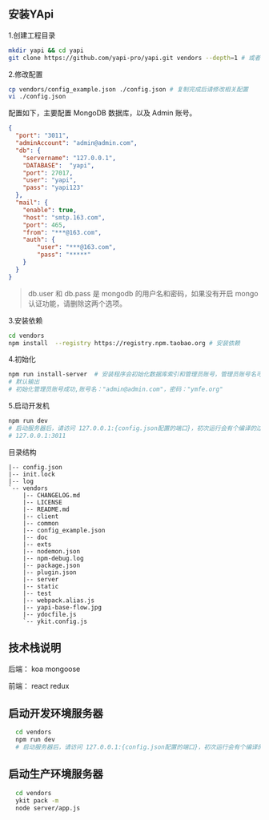 ## 安装YApi

1.创建工程目录

```bash
mkdir yapi && cd yapi
git clone https://github.com/yapi-pro/yapi.git vendors --depth=1 # 或者下载 zip 包解压到 vendors 目录
```

2.修改配置

```bash
cp vendors/config_example.json ./config.json # 复制完成后请修改相关配置
vi ./config.json
```

配置如下，主要配置 MongoDB 数据库，以及 Admin 账号。

```json
{
  "port": "3011",
  "adminAccount": "admin@admin.com",
  "db": {
    "servername": "127.0.0.1",
    "DATABASE":  "yapi",
    "port": 27017,
    "user": "yapi",
    "pass": "yapi123"
  },
  "mail": {
    "enable": true,
    "host": "smtp.163.com",
    "port": 465,
    "from": "***@163.com",
    "auth": {
        "user": "***@163.com",
        "pass": "*****"
    }
  }
}
```
> db.user 和 db.pass 是 mongodb 的用户名和密码，如果没有开启 mongo 认证功能，请删除这两个选项。

3.安装依赖

```bash
cd vendors
npm install  --registry https://registry.npm.taobao.org # 安装依赖
```

4.初始化

```bash
npm run install-server  # 安装程序会初始化数据库索引和管理员账号，管理员账号名可在 config.json 配置
# 默认输出
# 初始化管理员账号成功,账号名："admin@admin.com"，密码："ymfe.org"
```

5.启动开发机

```bash
npm run dev
# 启动服务器后，请访问 127.0.0.1:{config.json配置的端口}，初次运行会有个编译的过程，请耐心等候
# 127.0.0.1:3011
```

目录结构

```
|-- config.json
|-- init.lock
|-- log
`-- vendors
    |-- CHANGELOG.md
    |-- LICENSE
    |-- README.md
    |-- client
    |-- common
    |-- config_example.json
    |-- doc
    |-- exts
    |-- nodemon.json
    |-- npm-debug.log
    |-- package.json
    |-- plugin.json
    |-- server
    |-- static
    |-- test
    |-- webpack.alias.js
    |-- yapi-base-flow.jpg
    |-- ydocfile.js
    `-- ykit.config.js
```



## 技术栈说明

后端： koa mongoose

前端： react redux

## 启动开发环境服务器

```bash
  cd vendors
  npm run dev
  # 启动服务器后，请访问 127.0.0.1:{config.json配置的端口}，初次运行会有个编译的过程，请耐心等候
```

## 启动生产环境服务器

```bash
  cd vendors
  ykit pack -m
  node server/app.js
```